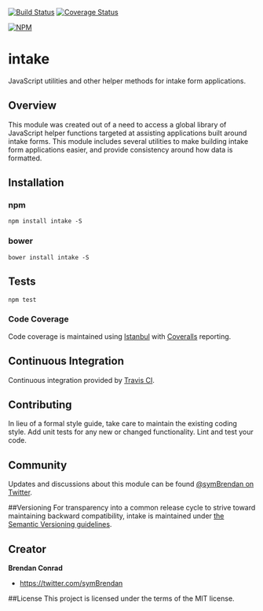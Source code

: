 [![Build Status](https://travis-ci.org/brencon/intake.svg?branch=master)](https://travis-ci.org/brencon/intake) [![Coverage Status](https://coveralls.io/repos/brencon/intake/badge.svg?branch=master&service=github)](https://coveralls.io/github/brencon/intake?branch=master)

[![NPM](https://nodei.co/npm/intake.png)](https://nodei.co/npm/intake/)

# intake
JavaScript utilities and other helper methods for intake form applications.

## Overview
This module was created out of a need to access a global library of JavaScript helper functions targeted at assisting applications built around intake forms. This module includes several utilities to make building intake form applications easier, and provide consistency around how data is formatted.

## Installation

### npm
`npm install intake -S`

### bower
`bower install intake -S`

## Tests
`npm test`

### Code Coverage
Code coverage is maintained using [Istanbul](http://gotwarlost.github.io/istanbul/) with [Coveralls](https://coveralls.io) reporting.

## Continuous Integration
Continuous integration provided by [Travis CI](https://travis-ci.org).

## Contributing
In lieu of a formal style guide, take care to maintain the existing coding style. Add unit tests for any new or changed functionality. Lint and test your code.

## Community
Updates and discussions about this module can be found [@symBrendan on Twitter](https://twitter.com/symBrendan).

##Versioning
For transparency into a common release cycle to strive toward maintaining backward compatibility, intake is maintained under [the Semantic Versioning guidelines](http://semver.org/).

## Creator

**Brendan Conrad**

- <https://twitter.com/symBrendan>

##License
This project is licensed under the terms of the MIT license.
